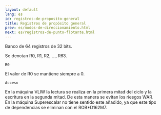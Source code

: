 ```yaml
---
layout: default
lang: es
id: registros-de-proposito-general
title: Registros de propósito general
prev: es/modos-de-direccionamiento.html
next: es/registros-de-punto-flotante.html
---
```


Banco de 64 registros de 32 bits.

Se denotan R0, R1, R2, ..., R63.


	R0

El valor de R0 se mantiene siempre a 0.


	Acceso

En la máquina VLIW la lectura se realiza en la primera mitad del ciclo y la escritura en la segunda mitad. De esta manera se evitan los riesgos WAR. En la máquina Superescalar no tiene sentido este añadido, ya que este tipo de dependencias se eliminan con el ROB*D162M7.

